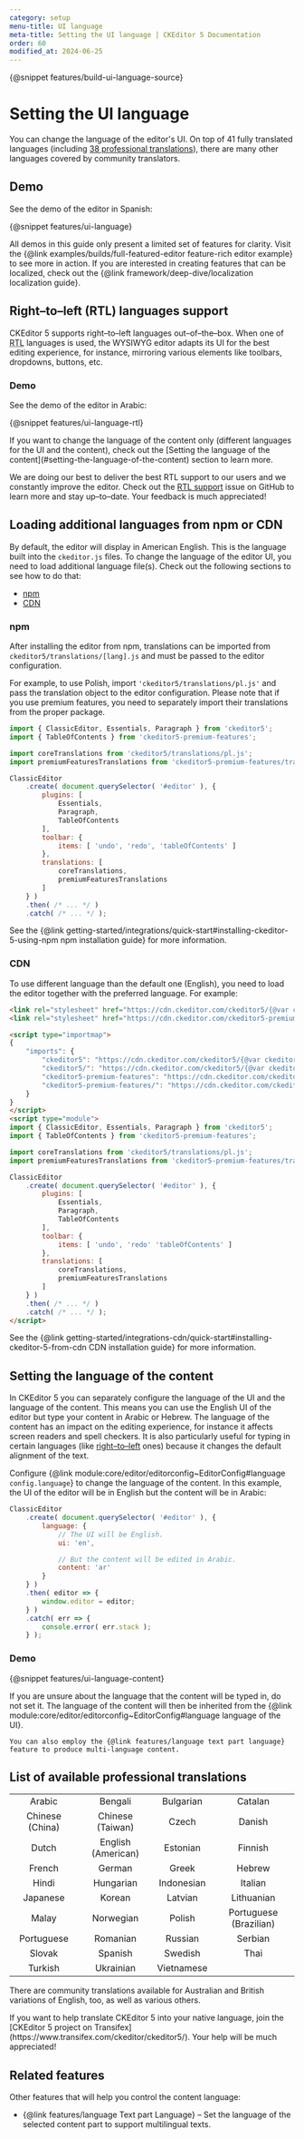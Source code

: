 ```yaml
---
category: setup
menu-title: UI language
meta-title: Setting the UI language | CKEditor 5 Documentation
order: 60
modified_at: 2024-06-25
---
```


{@snippet features/build-ui-language-source}

# Setting the UI language

You can change the language of the editor's UI. On top of 41 fully translated languages (including [38 professional translations](#list-of-available-professional-translations)), there are many other languages covered by community translators.

## Demo

See the demo of the editor in Spanish:

{@snippet features/ui-language}

<info-box info>
	All demos in this guide only present a limited set of features for clarity. Visit the {@link examples/builds/full-featured-editor feature-rich editor example} to see more in action.
</info-box>

<info-box>
	If you are interested in creating features that can be localized, check out the {@link framework/deep-dive/localization localization guide}.
</info-box>

## Right–to–left (RTL) languages support

CKEditor&nbsp;5 supports right–to–left languages out–of–the–box. When one of <abbr title="right–to–left">RTL</abbr> languages is used, the WYSIWYG editor adapts its UI for the best editing experience, for instance, mirroring various elements like toolbars, dropdowns, buttons, etc.

### Demo

See the demo of the editor in Arabic:

{@snippet features/ui-language-rtl}

<info-box>
	If you want to change the language of the content only (different languages for the UI and the content), check out the [Setting the language of the content](#setting-the-language-of-the-content) section to learn more.
</info-box>

We are doing our best to deliver the best RTL support to our users and we constantly improve the editor. Check out the [RTL support](https://github.com/ckeditor/ckeditor5/issues/1151) issue on GitHub to learn more and stay up–to–date. Your feedback is much appreciated!

## Loading additional languages from npm or CDN

 By default, the editor will display in American English. This is the language built into the `ckeditor.js` files. To change the language of the editor UI, you need to load additional language file(s). Check out the following sections to see how to do that:

* [npm](#npm)
* [CDN](#cdn)

### npm

After installing the editor from npm, translations can be imported from `ckeditor5/translations/[lang].js` and must be passed to the editor configuration.

For example, to use Polish, import `'ckeditor5/translations/pl.js'` and pass the translation object to the editor configuration. Please note that if you use premium features, you need to separately import their translations from the proper package.

```js
import { ClassicEditor, Essentials, Paragraph } from 'ckeditor5';
import { TableOfContents } from 'ckeditor5-premium-features';

import coreTranslations from 'ckeditor5/translations/pl.js';
import premiumFeaturesTranslations from 'ckeditor5-premium-features/translations/pl.js';

ClassicEditor
	.create( document.querySelector( '#editor' ), {
		plugins: [
			Essentials,
			Paragraph,
			TableOfContents
		],
		toolbar: {
			items: [ 'undo', 'redo', 'tableOfContents' ]
		},
		translations: [
			coreTranslations,
			premiumFeaturesTranslations
		]
	} )
	.then( /* ... */ )
	.catch( /* ... */ );
```

See the {@link getting-started/integrations/quick-start#installing-ckeditor-5-using-npm npm installation guide} for more information.

### CDN

To use different language than the default one (English), you need to load the editor together with the preferred language. For example:

```html
<link rel="stylesheet" href="https://cdn.ckeditor.com/ckeditor5/{@var ckeditor5-version}/ckeditor5.css">
<link rel="stylesheet" href="https://cdn.ckeditor.com/ckeditor5-premium-features/{@var ckeditor5-version}/ckeditor5-premium-features.css">

<script type="importmap">
{
	"imports": {
		"ckeditor5": "https://cdn.ckeditor.com/ckeditor5/{@var ckeditor5-version}/ckeditor5.js",
		"ckeditor5/": "https://cdn.ckeditor.com/ckeditor5/{@var ckeditor5-version}/",
		"ckeditor5-premium-features": "https://cdn.ckeditor.com/ckeditor5-premium-features/{@var ckeditor5-version}/ckeditor5-premium-features.js",
		"ckeditor5-premium-features/": "https://cdn.ckeditor.com/ckeditor5-premium-features/{@var ckeditor5-version}/"
	}
}
</script>
<script type="module">
import { ClassicEditor, Essentials, Paragraph } from 'ckeditor5';
import { TableOfContents } from 'ckeditor5-premium-features';

import coreTranslations from 'ckeditor5/translations/pl.js';
import premiumFeaturesTranslations from 'ckeditor5-premium-features/translations/pl.js';

ClassicEditor
	.create( document.querySelector( '#editor' ), {
		plugins: [
			Essentials,
			Paragraph,
			TableOfContents
		],
		toolbar: {
			items: [ 'undo', 'redo' 'tableOfContents' ]
		},
		translations: [
			coreTranslations,
			premiumFeaturesTranslations
		]
	} )
	.then( /* ... */ )
	.catch( /* ... */ );
</script>
```

See the {@link getting-started/integrations-cdn/quick-start#installing-ckeditor-5-from-cdn CDN installation guide} for more information.

## Setting the language of the content

In CKEditor&nbsp;5 you can separately configure the language of the UI and the language of the content. This means you can use the English UI of the editor but type your content in Arabic or Hebrew. The language of the content has an impact on the editing experience, for instance it affects screen readers and spell checkers. It is also particularly useful for typing in certain languages (like [right–to–left](#righttoleft-rtl-languages-support) ones) because it changes the default alignment of the text.

Configure {@link module:core/editor/editorconfig~EditorConfig#language `config.language`} to change the language of the content. In this example, the UI of the editor will be in English but the content will be in Arabic:

```js
ClassicEditor
	.create( document.querySelector( '#editor' ), {
		language: {
			// The UI will be English.
			ui: 'en',

			// But the content will be edited in Arabic.
			content: 'ar'
		}
	} )
	.then( editor => {
		window.editor = editor;
	} )
	.catch( err => {
		console.error( err.stack );
	} );
```

### Demo

{@snippet features/ui-language-content}

<info-box>
	If you are unsure about the language that the content will be typed in, do not set it. The language of the content will then be inherited from the {@link module:core/editor/editorconfig~EditorConfig#language language of the UI}.

	You can also employ the {@link features/language text part language} feature to produce multi-language content.
</info-box>

## List of available professional translations

<style>
	td {
		text-align: center;
		vertical-align: middle;
	}
	table {
		table-layout: fixed;
	}
</style>
<table>
	<tbody>
		<tr>
			<td>
			Arabic
			</td>
			<td>
			Bengali
			</td>
			<td>
			Bulgarian
			</td>
			<td>
			Catalan
			</td>
		</tr>
		<tr>
			<td>
			Chinese (China)
			</td>
			<td>
			Chinese (Taiwan)
			</td>
			<td>
			Czech
			</td>
			<td>
			Danish
			</td>
		</tr>
		<tr>
			<td>
			Dutch
			</td>
			<td>
			English (American)
			</td>
			<td>
			Estonian
			</td>
			<td>
			Finnish
			</td>
		</tr>
		<tr>
			<td>
			French
			</td>
			<td>
			German
			</td>
			<td>
			Greek
			</td>
			<td>
			Hebrew
			</td>
		</tr>
		<tr>
			<td>
			Hindi
			</td>
			<td>
			Hungarian
			</td>
			<td>
			Indonesian
			</td>
			<td>
			Italian
			</td>
		</tr>
		<tr>
			<td>
			Japanese
			</td>
			<td>
			Korean
			</td>
			<td>
			Latvian
			</td>
			<td>
			Lithuanian
			</td>
		</tr>
		<tr>
			<td>
			Malay
			</td>
			<td>
			Norwegian
			</td>
			<td>
			Polish
			</td>
			<td>
			Portuguese (Brazilian)
			</td>
		</tr>
		<tr>
			<td>
			Portuguese
			</td>
			<td>
			Romanian
			</td>
			<td>
			Russian
			</td>
			<td>
			Serbian
			</td>
		</tr>
		<tr>
			<td>
			Slovak
			</td>
			<td>
			Spanish
			</td>
			<td>
			Swedish
			</td>
			<td>
			Thai
			</td>
		</tr>
		<tr>
			<td>
			Turkish
			</td>
			<td>
			Ukrainian
			</td>
			<td>
			Vietnamese
			</td>
			<td>&nbsp;</td>
		</tr>
	</tbody>
</table>

There are community translations available for Australian and British variations of English, too, as well as various others.

<info-box>
	If you want to help translate CKEditor&nbsp;5 into your native language, join the [CKEditor&nbsp;5 project on Transifex](https://www.transifex.com/ckeditor/ckeditor5/). Your help will be much appreciated!
</info-box>

## Related features

Other features that will help you control the content language:

* {@link features/language Text part Language}  &ndash; Set the language of the selected content part to support multilingual texts.
